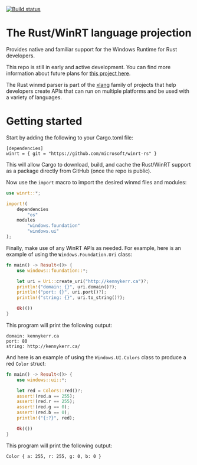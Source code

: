 [![Build status](https://github.com/microsoft/winrt-rs/workflows/Build%20and%20Test/badge.svg)](https://github.com/microsoft/winrt-rs/actions)

# The Rust/WinRT language projection

Provides native and familiar support for the Windows Runtime for Rust developers. 

This repo is still in early and active development. You can find more information about future plans for
[this project here](https://kennykerr.ca/2019/11/05/rust/).

The Rust winmd parser is part of the [xlang](https://github.com/microsoft/xlang) family of projects that help developers create APIs that can run on multiple platforms and be used with a variety of languages.

# Getting started

Start by adding the following to your Cargo.toml file:

```
[dependencies]
winrt = { git = "https://github.com/microsoft/winrt-rs" }
```

This will allow Cargo to download, build, and cache the Rust/WinRT support as a package directly from GitHub (once the repo is public).

Now use the `import` macro to import the desired winmd files and modules:

```rust
use winrt::*;

import!(
    dependencies
        "os"
    modules
        "windows.foundation"
        "windows.ui"
);
```

Finally, make use of any WinRT APIs as needed. For example, here is an example of using the `Windows.Foundation.Uri` class:

```rust
fn main() -> Result<()> {
    use windows::foundation::*;

    let uri = Uri::create_uri("http://kennykerr.ca")?;
    println!("domain: {}", uri.domain()?);
    println!("port: {}", uri.port()?);
    println!("string: {}", uri.to_string()?);

    Ok(())
}
```

This program will print the following output:

```
domain: kennykerr.ca
port: 80
string: http://kennykerr.ca/
```

And here is an example of using the `Windows.UI.Colors` class to produce a red `Color` struct:

```rust
fn main() -> Result<()> {
    use windows::ui::*;

    let red = Colors::red()?;
    assert!(red.a == 255);
    assert!(red.r == 255);
    assert!(red.g == 0);
    assert!(red.b == 0);
    println!("{:?}", red);

    Ok(())
}
```

This program will print the following output:

```
Color { a: 255, r: 255, g: 0, b: 0 }
```
